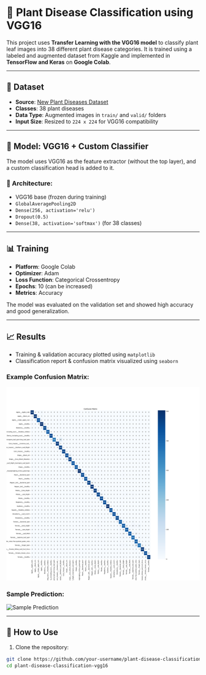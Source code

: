 # 🌱 Plant Disease Classification using VGG16

This project uses **Transfer Learning with the VGG16 model** to classify plant leaf images into 38 different plant disease categories. It is trained using a labeled and augmented dataset from Kaggle and implemented in **TensorFlow and Keras** on **Google Colab**.

---

## 📂 Dataset

- **Source**: [New Plant Diseases Dataset](https://www.kaggle.com/datasets/vipoooool/new-plant-diseases-dataset)
- **Classes**: 38 plant diseases
- **Data Type**: Augmented images in `train/` and `valid/` folders
- **Input Size**: Resized to `224 x 224` for VGG16 compatibility

---

## 🧠 Model: VGG16 + Custom Classifier

The model uses VGG16 as the feature extractor (without the top layer), and a custom classification head is added to it.

### 🔧 Architecture:
- VGG16 base (frozen during training)
- `GlobalAveragePooling2D`
- `Dense(256, activation='relu')`
- `Dropout(0.5)`
- `Dense(38, activation='softmax')` (for 38 classes)

---

## 📊 Training

- **Platform**: Google Colab
- **Optimizer**: Adam
- **Loss Function**: Categorical Crossentropy
- **Epochs**: 10 (can be increased)
- **Metrics**: Accuracy

The model was evaluated on the validation set and showed high accuracy and good generalization.

---

## 📈 Results

- Training & validation accuracy plotted using `matplotlib`
- Classification report & confusion matrix visualized using `seaborn`

### Example Confusion Matrix:
![Confusion Matrix](confusion_matrix.png)

### Sample Prediction:
![Sample Prediction](sample_prediction.png)

---

## 🧪 How to Use

1. Clone the repository:
```bash
git clone https://github.com/your-username/plant-disease-classification-vgg16.git
cd plant-disease-classification-vgg16
